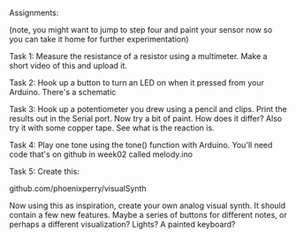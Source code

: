 Assignments:

(note, you might want to jump to step four and paint your sensor now so you can take it home for further experimentation) 

Task 1: Measure the resistance of a resistor using a multimeter. Make a short video of this and upload it.

Task 2: Hook up a button to turn an LED on when it pressed from your Arduino.  There's a schematic 

Task 3: Hook up a potentiometer you drew using a pencil and clips. Print the results out in the Serial port. Now try a bit of paint. How does it differ? Also try it with some copper tape. See what is the reaction is.

Task 4: Play one tone using the tone() function  with Arduino. You'll need code that's on github in week02 called melody.ino 

Task 5: Create this: 

github.com/phoenixperry/visualSynth 

Now using this as inspiration, create your own analog visual synth. It should contain a few new features. Maybe a series of buttons for different notes, or perhaps a different visualization? Lights? A painted keyboard?
